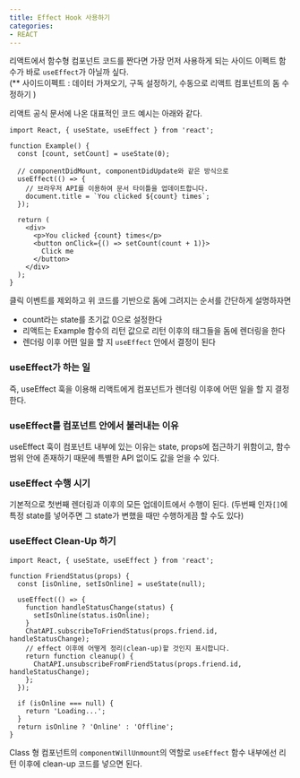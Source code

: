 ```yaml
---
title: Effect Hook 사용하기
categories:
- REACT
---
```


리액트에서 함수형 컴포넌트 코드를 짠다면 가장 먼저 사용하게 되는 사이드 이펙트 함수가 바로 `useEffect`가 아닐까 싶다.  
(** 사이드이펙트 : 데이터 가져오기, 구독 설정하기, 수동으로 리액트 컴포넌트의 돔 수정하기 )  

리액트 공식 문서에 나온 대표적인 코드 예시는 아래와 같다.

```
import React, { useState, useEffect } from 'react';

function Example() {
  const [count, setCount] = useState(0);

  // componentDidMount, componentDidUpdate와 같은 방식으로
  useEffect(() => {
    // 브라우저 API를 이용하여 문서 타이틀을 업데이트합니다.
    document.title = `You clicked ${count} times`;
  });

  return (
    <div>
      <p>You clicked {count} times</p>
      <button onClick={() => setCount(count + 1)}>
        Click me
      </button>
    </div>
  );
}
```

클릭 이벤트를 제외하고 위 코드를 기반으로 돔에 그려지는 순서를 간단하게 설명하자면
- count라는 state를 초기값 0으로 설정한다
- 리액트는 Example 함수의 리턴 값으로 리턴 이후의 태그들을 돔에 렌더링을 한다
- 렌더링 이후 어떤 일을 할 지 `useEffect` 안에서 결정이 된다

### useEffect가 하는 일
즉, useEffect 훅을 이용해 리액트에게 컴포넌트가 렌더링 이후에 어떤 일을 할 지 결정한다.  

### useEffect를 컴포넌트 안에서 불러내는 이유
useEffect 훅이 컴포넌트 내부에 있는 이유는 state, props에 접근하기 위함이고, 함수 범위 안에 존재하기 때문에 특별한 API 없이도 값을 얻을 수 있다.  

### useEffect 수행 시기
기본적으로 첫번째 렌더링과 이후의 모든 업데이트에서 수행이 된다. (두번째 인자`[]`에 특정 state를 넣어주면 그 state가 변했을 때만 수행하게끔 할 수도 있다)


### useEffect Clean-Up 하기
```
import React, { useState, useEffect } from 'react';

function FriendStatus(props) {
  const [isOnline, setIsOnline] = useState(null);

  useEffect(() => {
    function handleStatusChange(status) {
      setIsOnline(status.isOnline);
    }
    ChatAPI.subscribeToFriendStatus(props.friend.id, handleStatusChange);
    // effect 이후에 어떻게 정리(clean-up)할 것인지 표시합니다.
    return function cleanup() {
      ChatAPI.unsubscribeFromFriendStatus(props.friend.id, handleStatusChange);
    };
  });

  if (isOnline === null) {
    return 'Loading...';
  }
  return isOnline ? 'Online' : 'Offline';
}
```
Class 형 컴포넌트의 `componentWillUnmount`의 역할로 `useEffect` 함수 내부에선 리턴 이후에 clean-up 코드를 넣으면 된다.
